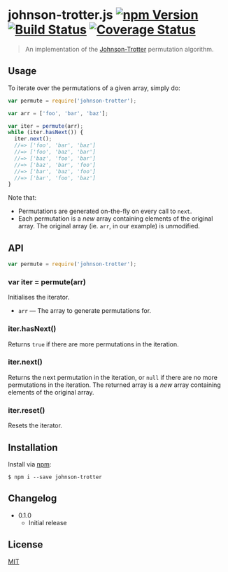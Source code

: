 # johnson-trotter.js [![npm Version](http://img.shields.io/npm/v/johnson-trotter.svg?style=flat)](https://npmjs.com/package/johnson-trotter) [![Build Status](https://img.shields.io/travis/yuanqing/johnson-trotter.svg?branch=master&style=flat)](https://travis-ci.org/yuanqing/johnson-trotter) [![Coverage Status](https://img.shields.io/coveralls/yuanqing/johnson-trotter.svg?style=flat)](https://coveralls.io/r/yuanqing/johnson-trotter)

> An implementation of the [Johnson-Trotter](http://en.wikipedia.org/wiki/Steinhaus-Johnson-Trotter_algorithm) permutation algorithm.

## Usage

To iterate over the permutations of a given array, simply do:

```js
var permute = require('johnson-trotter');

var arr = ['foo', 'bar', 'baz'];

var iter = permute(arr);
while (iter.hasNext()) {
  iter.next();
  //=> ['foo', 'bar', 'baz']
  //=> ['foo', 'baz', 'bar']
  //=> ['baz', 'foo', 'bar']
  //=> ['baz', 'bar', 'foo']
  //=> ['bar', 'baz', 'foo']
  //=> ['bar', 'foo', 'baz']
}
```

Note that:

- Permutations are generated on-the-fly on every call to `next`.
- Each permutation is a *new* array containing elements of the original array. The original array (ie. `arr`, in our example) is unmodified.

## API

```js
var permute = require('johnson-trotter');
```

### var iter = permute(arr)

Initialises the iterator.

- `arr` &mdash; The array to generate permutations for.

### iter.hasNext()

Returns `true` if there are more permutations in the iteration.

### iter.next()

Returns the next permutation in the iteration, or `null` if there are no more permutations in the iteration. The returned array is a *new* array containing elements of the original array.

### iter.reset()

Resets the iterator.

## Installation

Install via [npm](https://npmjs.com):

```
$ npm i --save johnson-trotter
```

## Changelog

- 0.1.0
  - Initial release

## License

[MIT](https://github.com/yuanqing/johnson-trotter/blob/master/LICENSE)
